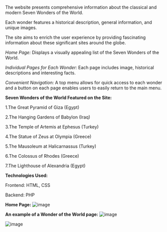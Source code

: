The website presents comprehensive information about the classical and modern Seven Wonders of the World.

Each wonder features a historical description, general information, and unique images.

The site aims to enrich the user experience by providing fascinating information about these significant sites around the globe.



*Home Page:* Displays a visually appealing list of the Seven Wonders of the World.

*Individual Pages for Each Wonder:* Each page includes image, historical descriptions and interesting facts.

*Convenient Navigation:* A top menu allows for quick access to each wonder and a button on each page enables users to easily return to the main menu.


**Seven Wonders of the World Featured on the Site:**

1.The Great Pyramid of Giza (Egypt)

2.The Hanging Gardens of Babylon (Iraq)

3.The Temple of Artemis at Ephesus (Turkey)

4.The Statue of Zeus at Olympia (Greece)

5.The Mausoleum at Halicarnassus (Turkey)

6.The Colossus of Rhodes (Greece)

7.The Lighthouse of Alexandria (Egypt)


**Technologies Used:**

Frontend: HTML, CSS

Backend: PHP

**Home Page:** 
![image](https://github.com/user-attachments/assets/c72b1962-b5be-40a8-ab94-f114f6ce8268)

**An example of a Wonder of the World page:** 
![image](https://github.com/user-attachments/assets/67bbec21-c11c-468d-8c08-5c014b904b57)


![image](https://github.com/user-attachments/assets/528bd8cf-5ed3-47e6-9115-d90e9b4b7671)



